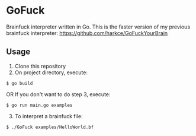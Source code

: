 # GoFuck
Brainfuck interpreter written in Go. This is the faster version of my previous brainfuck interpreter:
https://github.com/harkce/GoFuckYourBrain

## Usage
1. Clone this repository
2. On project directory, execute:
```
$ go build
```
OR
If you don't want to do step 3, execute:
```
$ go run main.go examples
```
3. To interpret a brainfuck file:
```
$ ./GoFuck examples/HelloWorld.bf
```
